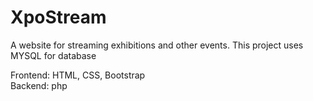 # XpoStream
A website for streaming exhibitions and other events. 
This project uses MYSQL for database
<p>
Frontend: HTML, CSS, Bootstrap
  <br/>
Backend: php
</p>
